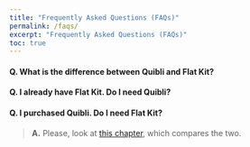 ```yaml
---
title: "Frequently Asked Questions (FAQs)"
permalink: /faqs/
excerpt: "Frequently Asked Questions (FAQs)"
toc: true
---
```


#### **Q.** What is the difference between Quibli and Flat Kit?
#### **Q.** I already have Flat Kit. Do I need Quibli?
#### **Q.** I purchased Quibli. Do I need Flat Kit?
> **A.** Please, look at [this chapter](quibli-doc#quibli-or-flat-kit), which compares the two.
